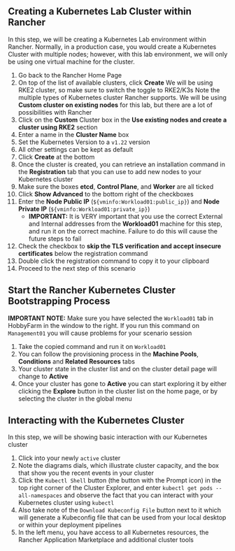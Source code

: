 ## Creating a Kubernetes Lab Cluster within Rancher

In this step, we will be creating a Kubernetes Lab environment within Rancher. Normally, in a production case, you would create a Kubernetes Cluster with multiple nodes; however, with this lab environment, we will only be using one virtual machine for the cluster.

1. Go back to the Rancher Home Page
2. On top of the list of available clusters, click **Create**
    We will be using RKE2 cluster, so make sure to switch the toggle to RKE2/K3s
    Note the multiple types of Kubernetes cluster Rancher supports. We will be using **Custom cluster on existing nodes** for this lab, but there are a lot of possibilities with Rancher
3. Click on the **Custom** Cluster box in the **Use existing nodes and create a cluster using RKE2** section
4. Enter a name in the **Cluster Name** box
5. Set the Kubernetes Version to a `v1.22` version
6. All other settings can be kept as default
7. Click **Create** at the bottom
8. Once the cluster is created, you can retrieve an installation command in the **Registration** tab that you can use to add new nodes to your Kubernetes cluster
9. Make sure the boxes **etcd**, **Control Plane**, and **Worker** are all ticked
10. Click **Show Advanced** to the bottom right of the checkboxes
11. Enter the **Node Public IP** (`${vminfo:Workload01:public_ip}`) and **Node Private IP** (`${vminfo:Workload01:private_ip}`)
    - **IMPORTANT:** It is VERY important that you use the correct External and Internal addresses from the **Workload01** machine for this step, and run it on the correct machine. Failure to do this will cause the future steps to fail
12. Check the checkbox to **skip the TLS verification and accept insecure certificates** below the registration command
13. Double click the registration command to copy it to your clipboard
14. Proceed to the next step of this scenario

## Start the Rancher Kubernetes Cluster Bootstrapping Process

**IMPORTANT NOTE:** Make sure you have selected the `Workload01` tab in HobbyFarm in the window to the right. If you run this command on `Management01` you will cause problems for your scenario session

1. Take the copied command and run it on `Workload01`
2. You can follow the provisioning process in the **Machine Pools**, **Conditions** and **Related Resources** tabs
3. Your cluster state in the cluster list and on the cluster detail page will change to **Active**
4. Once your cluster has gone to **Active** you can start exploring it by either clicking the **Explore** button in the cluster list on the home page, or by selecting the cluster in the global menu

## Interacting with the Kubernetes Cluster

In this step, we will be showing basic interaction with our Kubernetes cluster

1. Click into your newly `active` cluster
2. Note the diagrams dials, which illustrate cluster capacity, and the box that show you the recent events in your cluster
3. Click the `Kubectl Shell` button (the button with the Prompt icon) in the top right corner of the Cluster Explorer, and enter `kubectl get pods --all-namespaces` and observe the fact that you can interact with your Kubernetes cluster using `kubectl`
4. Also take note of the `Download Kubeconfig File` button next to it which will generate a Kubeconfig file that can be used from your local desktop or within your deployment pipelines
5. In the left menu, you have access to all Kubernetes resources, the Rancher Application Marketplace and additional cluster tools
